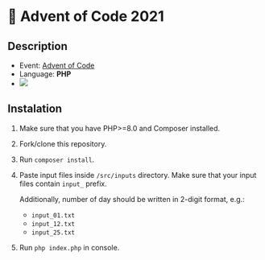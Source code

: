 # 🎄 Advent of Code 2021

## Description

* Event: [Advent of Code](https://adventofcode.com/)
* Language: **PHP**
* ![](https://img.shields.io/badge/stars%20⭐-4-yellow)

## Instalation

1. Make sure that you have PHP>=8.0 and Composer installed.
2. Fork/clone this repository.
3. Run `composer install`.
4. Paste input files inside `/src/inputs` directory. Make sure that your input files contain `input_` prefix.

   Additionally, number of day should be written in 2-digit format, e.g.:
    * `input_01.txt`
    * `input_12.txt`
    * `input_25.txt`
5. Run `php index.php` in console.
